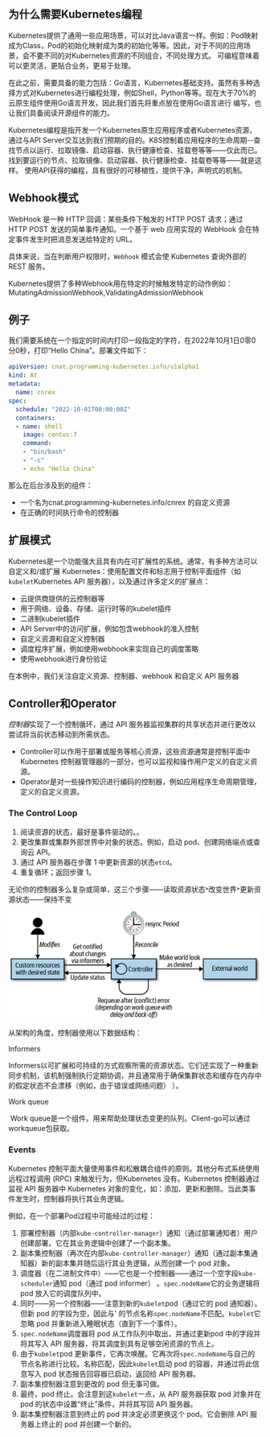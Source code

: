## 为什么需要Kubernetes编程

​		Kubernetes提供了通用一些应用场景，可以对比Java语言一样。例如：Pod映射成为Class，Pod的初始化映射成为类的初始化等等。因此，对于不同的应用场景，会不要不同的对Kubernetes资源的不同组合，不同处理方式。 可编程意味着可以更灵活，更贴合业务，更易于处理。

​		在此之前，需要具备的能力包括：Go语言，Kubernetes基础支持。虽然有多种选择方式对Kubernetes进行编程处理，例如Shell，Python等等。现在大于70%的云原生组件使用Go语言开发，因此我们首先将重点放在使用Go语言进行 编写，也让我们具备阅读开源组件的能力。

​		Kubernetes编程是指开发一个Kubernetes原生应用程序或者Kubernetes资源，通过与API Server交互达到我们预期的目的。K8S控制着应用程序的生命周期--查找节点以运行、拉取镜像、启动容器、执行健康检查、挂载卷等等——仅此而已。找到要运行的节点、拉取镜像、启动容器、执行健康检查、挂载卷等等——就是这样。 使用API获得的编程，具有很好的可移植性，提供干净，声明式的机制。

## Webhook模式

WebHook 是一种 HTTP 回调：某些条件下触发的 HTTP POST 请求；通过 HTTP POST 发送的简单事件通知。一个基于 web 应用实现的 WebHook 会在特定事件发生时把消息发送给特定的 URL。

具体来说，当在判断用户权限时，`Webhook` 模式会使 Kubernetes 查询外部的 REST 服务。

Kubernetes提供了多种Webhook用在特定的时候触发特定的动作例如：MutatingAdmissionWebhook,ValidatingAdmissionWebhook

## 例子

我们需要系统在一个指定的时间内打印一段指定的字符，在2022年10月1日0零0分0秒，打印“Hello China”。部署文件如下：

```yaml
apiVersion: cnat.programming-kubernetes.info/v1alpha1
kind: At
metadata:
  name: cnrex
spec:
  schedule: "2022-10-01T00:00:00Z"
  containers:
  - name: shell
    image: centos:7
    command:
    - "bin/bash"
    - "-c"
    - echo "Hello China"
```

那么在后台涉及到的组件：

- 一个名为cnat.programming-kubernetes.info/cnrex 的自定义资源
- 在正确的时间执行命令的控制器

## 扩展模式

Kubernetes是一个功能强大且具有内在可扩展性的系统。通常，有多种方法可以自定义和/或扩展 Kubernetes：使用配置文件和标志用于控制平面组件（如`kubelet`Kubernetes API 服务器），以及通过许多定义的扩展点：

- 云提供商提供的云控制器等
- 用于网络、设备、存储、运行时等的kubelet插件
- 二进制kubelet插件
- API Server中的访问扩展，例如包含webhook的准入控制
- 自定义资源和自定义控制器
- 调度程序扩展，例如使用webhook来实现自己的调度策略
- 使用webhook进行身份验证

在本例中，我们关注自定义资源、控制器、webhook 和自定义 API 服务器

## Controller和Operator

*控制器*实现了一个控制循环，通过 API 服务器监视集群的共享状态并进行更改以尝试将当前状态移动到所需状态。

- Controller可以作用于部署或服务等核心资源，这些资源通常是控制平面中Kubernetes 控制器管理器的一部分，也可以监视和操作用户定义的自定义资源。
- Operator是对一些操作知识进行编码的控制器，例如应用程序生命周期管理，定义的自定义资源。

### The Control Loop

1. 阅读资源的状态，最好是事件驱动的。。
2. 更改集群或集群外部世界中对象的状态。例如，启动 pod、创建网络端点或查询云 API。
3. 通过 API 服务器在步骤 1 中更新资源的状态`etcd`。
4. 重复循环；返回步骤 1。

无论你的控制器多么复杂或简单，这三个步骤——读取资源状态˃改变世界˃更新资源状态——保持不变

![image-20220119111429560](前言.assets/image-20220119111429560.png)

从架构的角度，控制器使用以下数据结构：

Informers

​		Informers以可扩展和可持续的方式观察所需的资源状态。它们还实现了一种重新同步机制，该机制强制执行定期协调，并且通常用于确保集群状态和缓存在内存中的假定状态不会漂移（例如，由于错误或网络问题） ）。

Work queue

​		Work queue是一个组件，用来帮助处理状态变更的队列。Client-go可以通过workqueue包获取。

### Events

Kubernetes 控制平面大量使用事件和松散耦合组件的原则。其他分布式系统使用远程过程调用 (RPC) 来触发行为，但Kubernetes 没有。Kubernetes 控制器通过监视 API 服务器中 Kubernetes 对象的变化，如：添加、更新和删除。当此类事件发生时，控制器将执行其业务逻辑。

例如，在一个部署Pod过程中可能经过的过程：

1. 部署控制器（内部`kube-controller-manager`）通知（通过部署通知者）用户创建部署。它在其业务逻辑中创建了一个副本集。
2. 副本集控制器（再次在内部`kube-controller-manager`）通知（通过副本集通知器）新的副本集并随后运行其业务逻辑，从而创建一个 pod 对象。
3. 调度器（在二进制文件中）——它也是一个控制器——通过一个空字段`kube-scheduler`通知 pod（通过 pod informer） 。`spec.nodeName`它的业务逻辑将 pod 放入它的调度队列中。
4. 同时——另一个控制器——注意到新的`kubelet`pod（通过它的 pod 通知器）。但新 pod 的字段为空，因此与' 的节点名称`spec.nodeName`不匹配。`kubelet`它忽略 pod 并重新进入睡眠状态（直到下一个事件）。
5. `spec.nodeName`调度器将 pod 从工作队列中取出，并通过更新pod 中的字段并将其写入 API 服务器，将其调度到具有足够空闲资源的节点上。
6. 由于`kubelet`pod 更新事件，它再次唤醒。它再次将`spec.nodeName`与自己的节点名称进行比较。名称匹配，因此`kubelet`启动 pod 的容器，并通过将此信息写入 pod 状态报告回容器已启动，返回给 API 服务器。
7. 副本集控制器注意到更改的 pod 但无事可做。
8. 最终，pod 终止。会注意到这`kubelet`一点，从 API 服务器获取 pod 对象并在 pod 的状态中设置“终止”条件，并将其写回 API 服务器。
9. 副本集控制器注意到终止的 pod 并决定必须更换这个 pod。它会删除 API 服务器上终止的 pod 并创建一个新的。